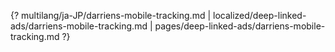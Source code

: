 {? multilang/ja-JP/darriens-mobile-tracking.md | localized/deep-linked-ads/darriens-mobile-tracking.md | pages/deep-linked-ads/darriens-mobile-tracking.md ?}
